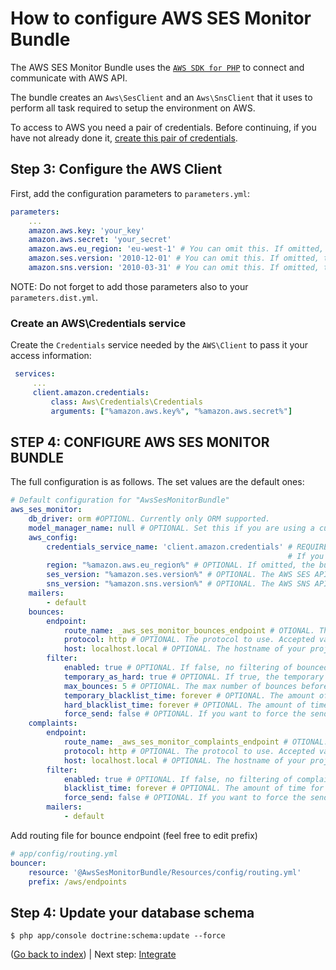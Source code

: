 How to configure AWS SES Monitor Bundle
=======================================

The AWS SES Monitor Bundle uses the [`AWS SDK for PHP`](https://aws.amazon.com/it/documentation/sdk-for-php/)
 to connect and communicate with AWS API.

The bundle creates an `Aws\SesClient` and an `Aws\SnsClient` that it uses to perform all task required to setup the environment on AWS.

To access to AWS you need a pair of credentials. Before continuing, if you have not already done it, [create this pair of credentials](https://aws.amazon.com/it/developers/access-keys/).


Step 3: Configure the AWS Client
--------------------------------

First, add the configuration parameters to `parameters.yml`:

```yaml
parameters:
    ...
    amazon.aws.key: 'your_key'
    amazon.aws.secret: 'your_secret'
    amazon.aws.eu_region: 'eu-west-1' # You can omit this. If omitted, the bundle sets this to us-east-1
    amazon.ses.version: '2010-12-01' # You can omit this. If omitted, the bundle sets this to 2010-12-01
    amazon.sns.version: '2010-03-31' # You can omit this. If omitted, the bundle sets this to 2010-03-31
```

NOTE: Do not forget to add those parameters also to your `parameters.dist.yml`.

### Create an AWS\Credentials service

Create the `Credentials` service needed by the `AWS\Client` to pass it your access information:
 
```yaml
 services:
     ...
     client.amazon.credentials:
         class: Aws\Credentials\Credentials
         arguments: ["%amazon.aws.key%", "%amazon.aws.secret%"]
```

STEP 4: CONFIGURE AWS SES MONITOR BUNDLE
----------------------------------------

The full configuration is as follows. The set values are the default ones:

```yaml
# Default configuration for "AwsSesMonitorBundle"
aws_ses_monitor:
    db_driver: orm #OPTIONL. Currently only ORM supported.
    model_manager_name: null # OPTIONAL. Set this if you are using a custom ORM model manager.
    aws_config:
        credentials_service_name: 'client.amazon.credentials' # REQUIRED. Here the NAME (not the service itself!) of the credentials service set in the previous step.
                                                              # If you omit this, the bundle looks for client.aws.credentials service.
        region: "%amazon.aws.eu_region%" # OPTIONAL. If omitted, the bundle sets this to us-east-1.
        ses_version: "%amazon.ses.version%" # OPTIONAL. The AWS SES API version to use. Defaults to 2010-12-01.
        sns_version: "%amazon.sns.version%" # OPTIONAL. The AWS SNS API version to use. Defaults to 2010-03-31.
    mailers:
        - default
    bounces:
        endpoint:
            route_name: _aws_ses_monitor_bounces_endpoint # OTIONAL. The endpoint AWS SNS calls when SES reports a bounce.
            protocol: http # OPTIONAL. The protocol to use. Accepted values are: http, HTTP, https, HTTPS.
            host: localhost.local # OPTIONAL. The hostname of your project when in production.
        filter:
            enabled: true # OPTIONAL. If false, no filtering of bounced recipients will happen. Complained are ever filtered.
            temporary_as_hard: true # OPTIONAL. If true, the temporary bounces counts as hard bounces
            max_bounces: 5 # OPTIONAL. The max number of bounces before the address is blacklisted
            temporary_blacklist_time: forever # OPTIONAL. The amount of time for wich a temporary bounced address has to be blacklisted. If "forever" emails will never been sent in the future.
            hard_blacklist_time: forever # OPTIONAL. The amount of time for wich an hard bounced address has to be blacklisted. If "forever" emails will never been sent in the future.
            force_send: false # OPTIONAL. If you want to force the sending of e-maills to bounced e-mails. VERY RISKY!
    complaints:
        endpoint:
            route_name: _aws_ses_monitor_complaints_endpoint # OTIONAL. The endpoint AWS SNS calls when SES reports a complaint.
            protocol: http # OPTIONAL. The protocol to use. Accepted values are: http, HTTP, https, HTTPS.
            host: localhost.local # OPTIONAL. The hostname of your project when in production.
        filter:
            enabled: true # OPTIONAL. If false, no filtering of complained recipients will happen. "false" IS VERY RISKY!
            blacklist_time: forever # OPTIONAL. The amount of time for wich an address has to be blacklisted. If "forever" emails will never been sent in the future.
            force_send: false # OPTIONAL. If you want to force the sending of e-maills to complained e-mails. VERY RISKY!
        mailers:
            - default
```

Add routing file for bounce endpoint (feel free to edit prefix)

```yaml
# app/config/routing.yml
bouncer:
    resource: '@AwsSesMonitorBundle/Resources/config/routing.yml'
    prefix: /aws/endpoints
```

Step 4: Update your database schema
-----------------------------------

```
$ php app/console doctrine:schema:update --force
```

([Go back to index](Index.md)) | Next step: [Integrate](Integration.md)
